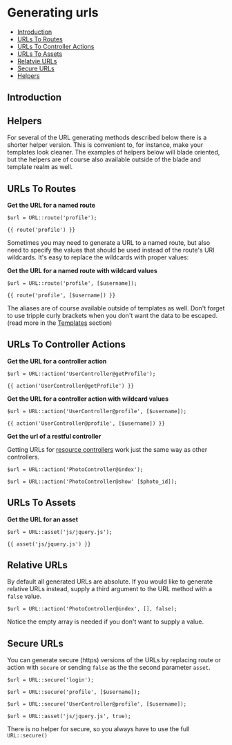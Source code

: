 # Generating urls

- [Introduction](#introduction)
- [URLs To Routes](#urls-to-routes)
- [URLs To Controller Actions](#urls-to-controller-actions)
- [URLs To Assets](#urls-to-assets)
- [Relatvie URLs](#relative-vs-absolute)
- [Secure URLs](#secure-urls)
- [Helpers](#helpers)

<a name="introduction"></a>
## Introduction

<a name="helpers"></a>
## Helpers
For several of the URL generating methods described below there is a shorter helper version. This is convenient to, for instance, make your templates look cleaner. The examples of helpers below will blade oriented, but the helpers are of course also available outside of the blade and template realm as well.

<a name="urls-to-routes"></a>
## URLs To Routes

**Get the URL for a named route**
  
	$url = URL::route('profile');

	{{ route('profile') }}

Sometimes you may need to generate a URL to a named route, but also need to specify the values that should be used instead of the route's URI wildcards. It's easy to replace the wildcards with proper values:

**Get the URL for a named route with wildcard values**

	$url = URL::route('profile', [$username]);

	{{ route('profile', [$username]) }}

The aliases are of course available outside of templates as well. Don't forget to use tripple curly brackets when you don't want the data to be escaped. (read more in the [Templates](/docs/templates#blade-templating-engine) section)

<a name="urls-to-controller-actions"></a>
## URLs To Controller Actions

**Get the URL for a controller action**

	$url = URL::action('UserController@getProfile');

	{{ action('UserController@getProfile') }}

**Get the URL for a controller action with wildcard values**

	$url = URL::action('UserController@profile', [$username]);

	{{ action('UserController@profile', [$username]) }}

**Get the url of a restful controller**

Getting URLs for [resource controllers](/docs/controllers#resource-controllers) work just the same way as other controllers.

	$url = URL::action('PhotoController@index');

	$url = URL::action('PhotoController@show' [$photo_id]);

<a name="urls-to-assets"></a>
## URLs To Assets

**Get the URL for an asset**

	$url = URL::asset('js/jquery.js');

	{{ asset('js/jquery.js') }}

<a name="relative-vs-absolute"></a>
## Relative URLs

By default all generated URLs are absolute. If you would like to generate relative URLs instead, supply a third argument to the URL method with a `false` value.

	$url = URL::action('PhotoController@index', [], false);

Notice the empty array is needed if you don't want to supply a value.

<a name="secure-urls"></a>
## Secure URLs

You can generate secure (https) versions of the URLs by replacing route or action with `secure` or sending `false` as the the second parameter `asset`.

	$url = URL::secure('login');

	$url = URL::secure('profile', [$username]);

	$url = URL::secure('UserController@profile', [$username]);

	$url = URL::asset('js/jquery.js', true);

There is no helper for secure, so you always have to use the full `URL::secure()`
